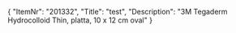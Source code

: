 {
  "ItemNr": "201332",
  "Title": "test",
  "Description": "3M Tegaderm Hydrocolloid Thin, platta, 10 x 12 cm oval"
}